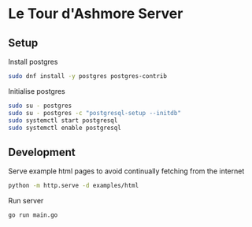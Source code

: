 # Le Tour d'Ashmore Server

## Setup
Install postgres
```bash
sudo dnf install -y postgres postgres-contrib
```

Initialise postgres
```bash
sudo su - postgres
sudo su - postgres -c "postgresql-setup --initdb"
sudo systemctl start postgresql
sudo systemctl enable postgresql
```

## Development
Serve example html pages to avoid continually fetching from the internet
```bash
python -m http.serve -d examples/html
```

Run server
```bash
go run main.go
```
